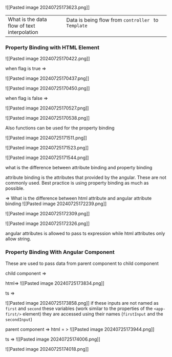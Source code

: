 
![[Pasted image 20240725173623.png]]


 
|                                                 |                                                             |
| ----------------------------------------------- | ----------------------------------------------------------- |
| What is the data <br>flow of text interpolation | Data is being flow from `controller ` to `Template`<br><br> |
### Property Binding with HTML Element

![[Pasted image 20240725170422.png]]

when flag is true =>

![[Pasted image 20240725170437.png]]

![[Pasted image 20240725170450.png]]

when flag is false => 

![[Pasted image 20240725170527.png]]

![[Pasted image 20240725170538.png]]

 Also functions can be used for the property binding 

![[Pasted image 20240725171511.png]]

![[Pasted image 20240725171523.png]]

![[Pasted image 20240725171544.png]]

what is the difference between attribute binding and property binding

attribute binding is the attributes that provided by the angular. These are not commonly used. Best practice is using property binding as much as possible. 


=> What is the difference between html attribute and angular attribute binding 
![[Pasted image 20240725172239.png]]

![[Pasted image 20240725172309.png]]

![[Pasted image 20240725172326.png]]

angular attributes is allowed to pass ts expression while html attributes only allow string.

### Property Binding With Angular Component

These are used to pass data from parent component to child component

child component => 

html=> 
![[Pasted image 20240725173834.png]]

ts =>

![[Pasted image 20240725173858.png]]
if these inputs are not named as `first` and `second` these variables (work similar to the properties of the `<app-first/>` element) they  are accessed using their names (`firstInput` and the `secondInput`)

parent component => 
 html = >
 ![[Pasted image 20240725173944.png]]

ts => 
![[Pasted image 20240725174006.png]]


![[Pasted image 20240725174018.png]]
